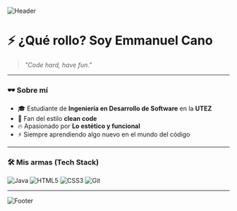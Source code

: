 <!-- Banner de bienvenida -->
![Header](https://capsule-render.vercel.app/api?type=rect&color=0:000000,100:8B0000&height=150&section=header&text=Welcome%20to%20my%20World%20&fontColor=ffffff&fontSize=40&animation=fadeIn)

# ⚡ ¿Qué rollo? Soy Emmanuel Cano  

> *"Code hard, have fun."*  

---

### 🕶️ Sobre mí
- 🎓 Estudiante de **Ingeniería en Desarrollo de Software** en la **UTEZ**  
- 🖤 Fan del estilo **clean code**  
- 🔥 Apasionado por **Lo estético y funcional**  
- ⚡ Siempre aprendiendo algo nuevo en el mundo del código  

---

### 🛠️ Mis armas (Tech Stack)
![Java](https://img.shields.io/badge/Java-000000?style=for-the-badge&logo=openjdk&logoColor=red)
![HTML5](https://img.shields.io/badge/HTML5-000000?style=for-the-badge&logo=html5&logoColor=orange)
![CSS3](https://img.shields.io/badge/CSS3-000000?style=for-the-badge&logo=css3&logoColor=blue)
![Git](https://img.shields.io/badge/Git-000000?style=for-the-badge&logo=git&logoColor=white)

---

![Footer](https://capsule-render.vercel.app/api?type=rect&color=0:8B0000,100:000000&height=70&section=footer&text=%20Starting%20out%20as%20a%20Developer&fontColor=ffffff)
